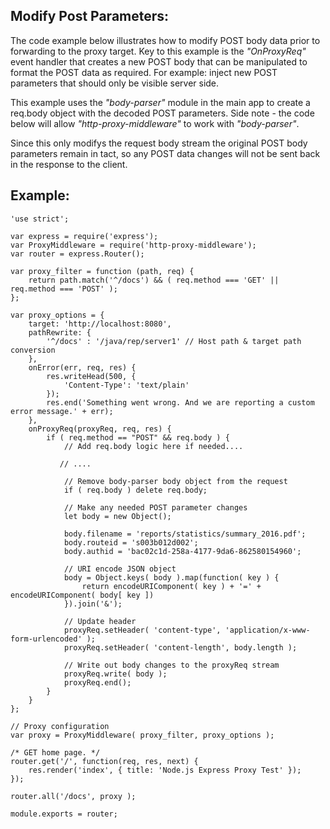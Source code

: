 ## Modify Post Parameters:
The code example below illustrates how to modify POST body data prior to forwarding to the proxy target.
Key to this example is the *"OnProxyReq"* event handler  that creates a new POST body that can be manipulated to format the POST data as required.  For example: inject new POST parameters that should only be visible server side.

This example uses the *"body-parser"* module in the main app to create a req.body object with the decoded POST parameters.   Side note - the code below will allow *"http-proxy-middleware"* to work with *"body-parser"*.

Since this only modifys the request body stream the original POST body parameters remain in tact, so any POST data changes will not be sent back in the response to the client.

## Example:

    'use strict';
    
    var express = require('express');
    var ProxyMiddleware = require('http-proxy-middleware');
    var router = express.Router();
    
    var proxy_filter = function (path, req) {
        return path.match('^/docs') && ( req.method === 'GET' || req.method === 'POST' );
    };
    
    var proxy_options = {
        target: 'http://localhost:8080',
        pathRewrite: {
            '^/docs' : '/java/rep/server1' // Host path & target path conversion
        },
        onError(err, req, res) {
            res.writeHead(500, {
                'Content-Type': 'text/plain'
            });
            res.end('Something went wrong. And we are reporting a custom error message.' + err);
        },
        onProxyReq(proxyReq, req, res) {
            if ( req.method == "POST" && req.body ) {
                // Add req.body logic here if needed....
    
               // ....
    
                // Remove body-parser body object from the request
                if ( req.body ) delete req.body;
    
                // Make any needed POST parameter changes
                let body = new Object();
    
                body.filename = 'reports/statistics/summary_2016.pdf';
                body.routeid = 's003b012d002';
                body.authid = 'bac02c1d-258a-4177-9da6-862580154960';
    
                // URI encode JSON object
                body = Object.keys( body ).map(function( key ) {
                    return encodeURIComponent( key ) + '=' + encodeURIComponent( body[ key ])
                }).join('&');
    
                // Update header
                proxyReq.setHeader( 'content-type', 'application/x-www-form-urlencoded' );
                proxyReq.setHeader( 'content-length', body.length );
    
                // Write out body changes to the proxyReq stream
                proxyReq.write( body );
                proxyReq.end();
            }
        }
    };
    
    // Proxy configuration
    var proxy = ProxyMiddleware( proxy_filter, proxy_options );
    
    /* GET home page. */
    router.get('/', function(req, res, next) {
        res.render('index', { title: 'Node.js Express Proxy Test' });
    });
    
    router.all('/docs', proxy );
    
    module.exports = router;
